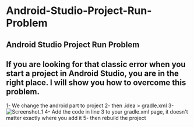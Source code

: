 # Android-Studio-Project-Run-Problem
Android Studio Project Run Problem
------------------------------------------------
If you are looking for that classic error when you start a project in Android Studio, you are in the right place. I will show you how to overcome this problem.
------------------------------------------------

1- We change the android part to project
2- then .idea > gradle.xml
3- ![Screenshot_1](https://github.com/user-attachments/assets/11f53137-4785-4707-84bb-4e01b968975d)
4- Add the code in line 3 to your gradle.xml page, it doesn't matter exactly where you add it
5- then rebuild the project
